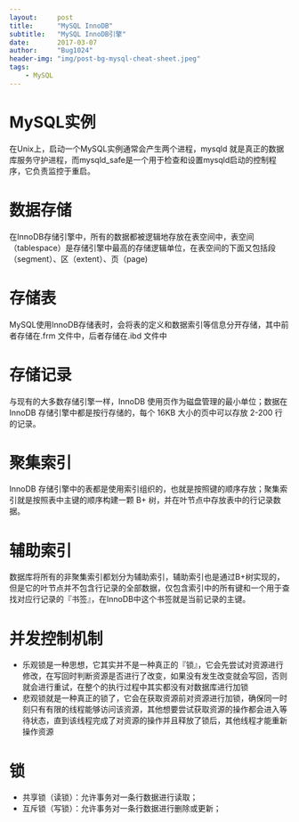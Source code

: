 ```yaml
---
layout:     post
title:      "MySQL InnoDB"
subtitle:   "MySQL InnoDB引擎"
date:       2017-03-07
author:     "Bug1024"
header-img: "img/post-bg-mysql-cheat-sheet.jpeg"
tags:
    - MySQL
---
```


# MySQL实例
在Unix上，启动一个MySQL实例通常会产生两个进程，mysqld 就是真正的数据库服务守护进程，而mysqld_safe是一个用于检查和设置mysqld启动的控制程序，它负责监控于重启。

# 数据存储
在InnoDB存储引擎中，所有的数据都被逻辑地存放在表空间中，表空间（tablespace）是存储引擎中最高的存储逻辑单位，在表空间的下面又包括段（segment）、区（extent）、页（page)

# 存储表
MySQL使用InnoDB存储表时，会将表的定义和数据索引等信息分开存储，其中前者存储在.frm 文件中，后者存储在.ibd 文件中

# 存储记录
与现有的大多数存储引擎一样，InnoDB 使用页作为磁盘管理的最小单位；数据在 InnoDB 存储引擎中都是按行存储的，每个 16KB 大小的页中可以存放 2-200 行的记录。

# 聚集索引
InnoDB 存储引擎中的表都是使用索引组织的，也就是按照键的顺序存放；聚集索引就是按照表中主键的顺序构建一颗 B+ 树，并在叶节点中存放表中的行记录数据。

# 辅助索引
数据库将所有的非聚集索引都划分为辅助索引，辅助索引也是通过B+树实现的，但是它的叶节点并不包含行记录的全部数据，仅包含索引中的所有键和一个用于查找对应行记录的『书签』，在InnoDB中这个书签就是当前记录的主键。

# 并发控制机制
* 乐观锁是一种思想，它其实并不是一种真正的『锁』，它会先尝试对资源进行修改，在写回时判断资源是否进行了改变，如果没有发生改变就会写回，否则就会进行重试，在整个的执行过程中其实都没有对数据库进行加锁
* 悲观锁就是一种真正的锁了，它会在获取资源前对资源进行加锁，确保同一时刻只有有限的线程能够访问该资源，其他想要尝试获取资源的操作都会进入等待状态，直到该线程完成了对资源的操作并且释放了锁后，其他线程才能重新操作资源

# 锁
* 共享锁（读锁）：允许事务对一条行数据进行读取；
* 互斥锁（写锁）：允许事务对一条行数据进行删除或更新；

